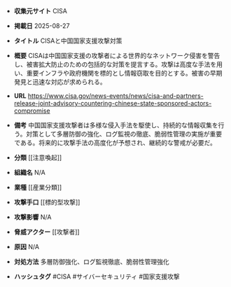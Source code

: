 - **収集元サイト**
CISA

- **掲載日**
2025-08-27

- **タイトル**
CISAと中国国家支援攻撃対策

- **概要**
CISAは中国国家支援の攻撃者による世界的なネットワーク侵害を警告し、被害拡大防止のための包括的な対策を提言する。攻撃は高度な手法を用い、重要インフラや政府機関を標的とし情報窃取を目的とする。被害の早期発見と迅速な対応が求められる。

- **URL**
https://www.cisa.gov/news-events/news/cisa-and-partners-release-joint-advisory-countering-chinese-state-sponsored-actors-compromise

- **備考**
中国国家支援攻撃者は多様な侵入手法を駆使し、持続的な情報収集を行う。対策として多層防御の強化、ログ監視の徹底、脆弱性管理の実施が重要である。将来的に攻撃手法の高度化が予想され、継続的な警戒が必要だ。

- **分類**
[[注意喚起]]

- **組織名**
N/A

- **業種**
[[産業分類]]

- **攻撃手口**
[[標的型攻撃]]

- **攻撃影響**
N/A

- **脅威アクター**
[[攻撃者]]

- **原因**
N/A

- **対処方法**
多層防御強化、ログ監視徹底、脆弱性管理強化

- **ハッシュタグ**
#CISA #サイバーセキュリティ #国家支援攻撃
